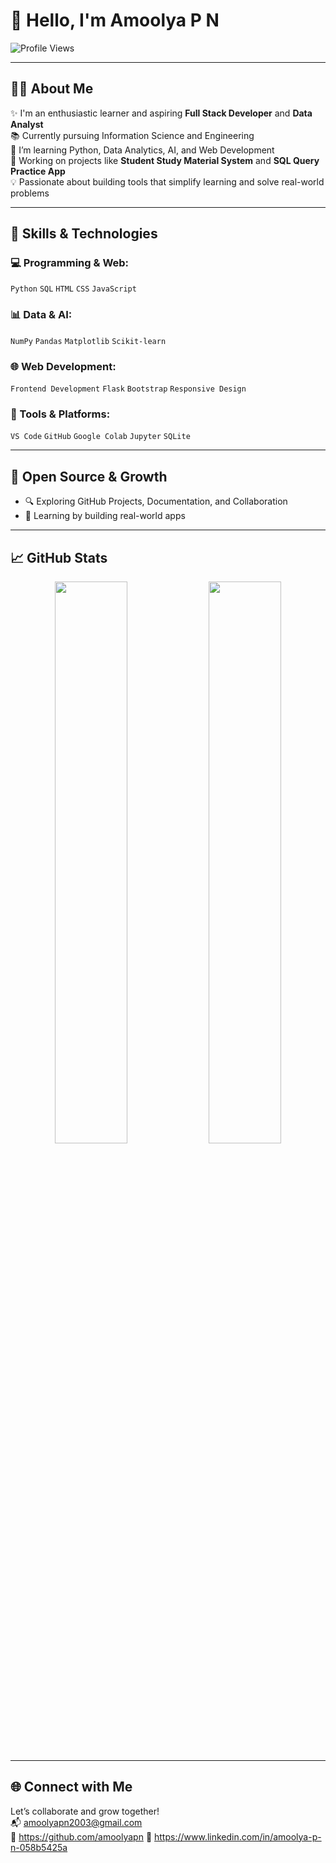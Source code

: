 # 👋 Hello, I'm Amoolya P N

![Profile Views](https://komarev.com/ghpvc/?username=amoolyapn&label=Profile%20Views&color=blueviolet)

---

## 🧑‍💻 About Me

✨ I'm an enthusiastic learner and aspiring **Full Stack Developer** and **Data Analyst**  
📚 Currently pursuing Information Science and Engineering  
🌱 I’m learning Python, Data Analytics, AI, and Web Development  
🔭 Working on projects like **Student Study Material System** and **SQL Query Practice App**  
💡 Passionate about building tools that simplify learning and solve real-world problems

---

## 🚀 Skills & Technologies

### 💻 Programming & Web:
`Python` `SQL` `HTML` `CSS` `JavaScript`

### 📊 Data & AI:
`NumPy` `Pandas` `Matplotlib` `Scikit-learn`

### 🌐 Web Development:
`Frontend Development` `Flask` `Bootstrap` `Responsive Design`

### 🧰 Tools & Platforms:
`VS Code` `GitHub`  `Google Colab` `Jupyter` `SQLite`


---

## 🏅 Open Source & Growth

- 🔍 Exploring GitHub Projects, Documentation, and Collaboration
- 🔧 Learning by building real-world apps

---

## 📈 GitHub Stats

<p align="center">
  <img width="48%" src="https://github-readme-stats.vercel.app/api?username=AmoolyaPN&show_icons=true&theme=gruvbox" />
  <img width="48%" src="https://github-readme-stats.vercel.app/api/top-langs/?username=AmoolyaPN&layout=compact&theme=gruvbox" />
</p>

---

## 🌐 Connect with Me

Let’s collaborate and grow together!  
📬 amoolyapn2003@gmail.com  
🔗 https://github.com/amoolyapn
🔗 https://www.linkedin.com/in/amoolya-p-n-058b5425a
